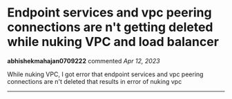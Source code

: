 # Endpoint services and vpc peering connections are n't getting deleted while nuking VPC and load balancer

**abhishekmahajan0709222** commented *Apr 12, 2023*

While nuking VPC, I got error that endpoint services and vpc peering connections are n't deleted that results in error of nuking vpc
<br />
***


